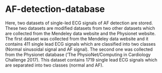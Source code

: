 # AF-detection-database
Here, two datasets of single-led ECG signals of AF detection are stored. These two datasets are modified datasets from two other datasets which are collected from the Mendeley data website and the Physionet website.  The first dataset was collected from the Mendeley data website and it contains 411 single lead ECG signals which are classified into two classes (Normal sinusoidal signal and AF signal). The second one was collected from the Physionet database (‘The PhysioNet/Computing in Cardiology Challenge 2017). This dataset contains 1719 single lead ECG signals which are separated into two classes (normal and AF).
